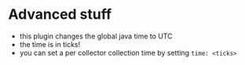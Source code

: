 # Advanced stuff

- this plugin changes the global java time to UTC
- the time is in ticks!
- you can set a per collector collection time by setting `time: <ticks>`